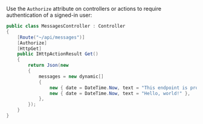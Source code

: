 Use the `Authorize` attribute on controllers or actions to require authentication of a signed-in user:

```csharp
public class MessagesController : Controller
{
    [Route("~/api/messages")]
    [Authorize]
    [HttpGet]
    public IHttpActionResult Get()
    {
        return Json(new
        {
            messages = new dynamic[]
            {
                new { date = DateTime.Now, text = "This endpoint is protected." },
                new { date = DateTime.Now, text = "Hello, world!" },
            },
        });
    }
}
```